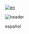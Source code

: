[![en](https://img.shields.io/badge/language-english-green.svg)](https://github.com/FabrizioVal)

![header](https://capsule-render.vercel.app/api?type=waving&height=250&color=675f9f&text=¡Bienvenido!&textBg=false&fontColor=ffffff&fontSize=70&fontAlign=51&descAlignY=66)

español
